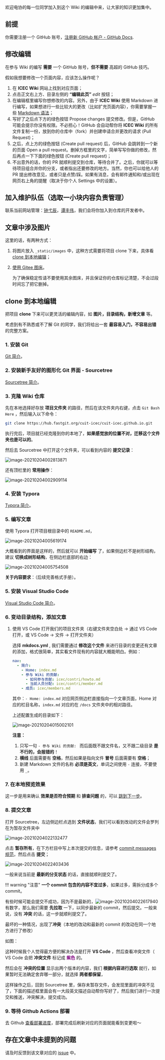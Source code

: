 欢迎电协的每一位同学加入到这个 Wiki 的编辑中来，让大家的知识更加集中。

## 前提

你需要注册一个 GitHub 账号，[注册新 GitHub 帐户 - GitHub Docs](https://docs.github.com/cn/github/getting-started-with-github/signing-up-for-a-new-github-account).

## 修改编辑

在参与 Wiki 的编写 **需要** 一个 GitHub 账号，**但不需要** 高超的 GitHub 技巧。

假如我想要修改一个页面内容，应该怎么操作呢？

1. 在 **ICEC Wiki** 网站上找到对应页面；
2. 点击正文右上方、目录左侧的 **“编辑此页”** *edit* 按钮；
3. 在编辑框里编写你想修改的内容。另外，由于 **ICEC Wiki** 使用 Markdown 进行编写，如果想进行一些比较大的更改（比如扩充页面内容），你需要掌握一些 [Markdown 语法](https://markdown.tw/)；
4. 写好了之后点下方的绿色按钮 Propose changes 提交修改。但是，GitHub 可能会提示你没有权限。不必担心！GitHub 会自动帮你将 **ICEC Wiki** 的所有文件复制一份，放到你的仓库中（fork）并创建申请合并更改的请求 (Pull Request)；
5. 之后，点上方的绿色按钮 (Create pull request) 后，GitHub 会跳转到一个新的页面 Open a pull request。删掉方框里的文字，简单写写你做的修改，然后再点一下下面的绿色按钮 (Create pull request)；
6. 不出意外的话，你的 PR 就顺利提交到仓库，等待合并了。之后，你就可以等待项目组合并你的分支，或者指出还要修改的地方。当然，你也可以给他人的 PR 提出修改意见，或者只是点赞/踩。如果有消息，会有邮件通知和/或出现在网页右上角的提醒（取决于你个人 Settings 中的设置）。

## 加入维护队伍（选取一小块内容负责管理）

联系当前网站管理：[钟弋辰](https://github.com/ActivePeter)，[谭丰伟](https://github.com/tfx2001)，我们会将你加入到仓库的开发者中。

## 文章中涉及图片

这里的话，有两种方式：

1. 将图片放入 `_static/images` 中，这种方式需要将项目 clone 下来，具体看 [clone 到本地编辑](#clone)；

2. [使用 Gitee 图床](../../tool/note/markdown/markdown_picbed.md)。

   为了确保稳定性请不要使用其余图床，并且保证你的仓库标记清楚，不会过段时间忘了把它删掉。

## clone 到本地编辑

把项目 **clone** 下来可以更灵活的编辑内容，如 **图片，目录结构，新增文章** 等。

考虑到有不熟悉或不了解 Git 的同学，我们将给出一套 **最容易入门，不容易出错** 的完整方案。

### 1. 安装 Git

[Git 简介](../../tool/manage/git.md)。

### 2. 安装新手友好的图形化 Git 界面 - Sourcetree

[Sourcetree 简介](../../tool/manage/sourcetree.md)。

### 3. 克隆 Wiki 仓库

先在本地选择好存放 **项目文件夹** 的路径，然后在该文件夹内右键，点击 `Git Bash Here` ，然后输入以下命令：

```sh
git clone https://hub.fastgit.org/cuit-icec/cuit-icec.github.io.git
```

执行完后，项目就已经克隆到你的本地了，**如果感觉放的位置不对，迁移这个文件夹也是可以的**。

然后去 Sourcetree 中打开这个文件夹，可以看到内容的 **提交记录**：

![image-20210204002813871](https://gitee.com/zhongyichen33/testtupian/raw/master/20210204002813.png)

还有顶栏里的 **常用操作**：

![image-20210204002909114](https://gitee.com/zhongyichen33/testtupian/raw/master/20210204002909.png)

### 4. 安装 Typora

 [Typora 简介](../../tool/note/markdown/typora.md)。

### 5. 编写文章

使用 Typora 打开项目根目录中的 `README.md`，

![image-20210204005619174](https://gitee.com/zhongyichen33/testtupian/raw/master/20210204005619.png)

大概看到的界面是这样的，然后就可以 **开始编写** 了，如果侧边栏不是树形结构，建议 **切换成树形结构**，在侧边栏底部的右边：

![image-20210204005754508](https://gitee.com/zhongyichen33/testtupian/raw/master/20210204005754.png)

**关于内容要求**：（后续完善格式手册）。

### 5. 安装 Visual Studio Code

[Visual Studio Code 简介](../../tool/software/code_editor/visual_studio_code.md)。

### 6. 变动目录结构，添加文章

1. 使用 VS Code 打开我们的项目文件夹（右键文件夹空白处 -> 通过 VS Code 打开，或 VS Code -> 文件 -> 打开文件夹）

   选择 **mkdocs.yml** , 我们需要通过 **修改这个文件** 来进行目录的变更还有文章的添加，格式很简单，其实看文件现有的内容就大概能明白。例如：

   ```yaml
   nav:
     - 简介:
       - Home: index.md
       - 参与 Wiki 的贡献: 
         - 如何参与贡献: icec/contri/howto.md
         - 当前人员分配: icec/contri/member.md
       - 成员: icec/members.md
   ```

   其中：`- Home: index.md` 对应网页侧边栏直接指向一个文章页面，Home 对应的栏目名称，`index.md` 对应的在 `/docs` 文件夹中的相对路径。

   上述配置生成的目录如下：

   ![image-20210204015002101](https://gitee.com/zhongyichen33/testtupian/raw/master/20210204015002.png)

   **注意：**
   
   1. 只写一句 `- 参与 Wiki 的贡献: ` 而后面既不跟文件名，又不跟二级目录 **是不行的，会报错的**！
   2. **横线** 后面需要有 **空格**，然后如果是指向文件 **冒号** 后面需要有 **空格**；
   3. 新建 Markdown 文件的名称 **必须是英文**，单词之间使用 `-` 连接，不要使用 `_`。

### 7. 在本地预览效果

这一步是用来确认 **效果是否符合预期** 和 **排查问题** 的，可以 [跳到下一步](#8)。

### 8. 提交文章

打开 Sourcetree，左边侧边栏点选到 **文件状态**，我们可以看到改动的文件会罗列在为暂存文件夹中

![image-20210204022132477](https://gitee.com/zhongyichen33/testtupian/raw/master/20210204022132.png)

点击 **暂存所有**，在下方栏目中写上本次提交的信息，请参考 [commit messages 规范](commit-messages.md)，然后点击 **提交**；

![image-20210204022403436](https://gitee.com/zhongyichen33/testtupian/raw/master/20210204022403.png)

一般来说当前是 **最新的分支状态** 的话，直接就顺利提交了。

!!! warning "注意"
    **一个 commit 包含的内容不宜过多**，如果过多，需拆分成多个 commit。

有些时候可能会提交不成功，因为不是最新的，![image-20210204022617940](https://gitee.com/zhongyichen33/testtupian/raw/master/20210204022618.png) 有数字，那么我们需要 **先拉取** 一下，以同步最新的 commit，然后提交。一般来说，没有 **冲突** 的话，这一步就顺利提交了。

最坏的一种情况，出现了**冲突**（本地的改动和最新的 commit 的改动在同一个地方进行了修改）

如图：

这种时候我个人觉得最方便的解决办法是打开 **VS Code** ，然后查看冲突文件（ VS Code 会把 **冲突文件** 标记成 **<span style="color:purple;">紫色</span>** 的。

然后会在 **冲突的位置** 显示出两个版本的内容，我们 **根据内容进行选取** 就行，如果暂时无法确定舍弃哪一部分，就选择 **两者都保留**，

这样操作之后，回到 Sourcetree 里，保存未暂存文件，会发现里面的冲突不见了，下面的描述框里面会有一大段英文描述自动帮你写好了，然后我们进行一次提交和推送，冲突解决，提交成功。

### 9. 等待 Github Actions 部署

去 Github [查看部署进度](https://github.com/cuit-icec/cuit-icec.github.io/actions)，部署完成后刷新对应的页面就能看到变更啦～

## 存在文章中未提到的问题

请及时反馈到该文章对应的 [issue](https://github.com/cuit-icec/cuit-icec.github.io/issues/5) 中。

